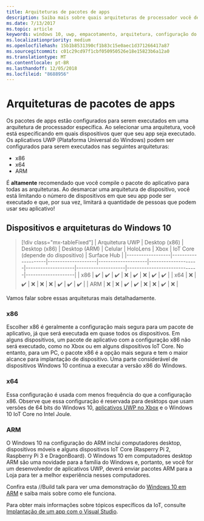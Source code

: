 ```yaml
---
title: Arquiteturas de pacotes de apps
description: Saiba mais sobre quais arquiteturas de processador você deve usar ao criar seu pacote de aplicativos UWP.
ms.date: 7/13/2017
ms.topic: article
keywords: windows 10, uwp, empacotamento, arquitetura, configuração do pacote
ms.localizationpriority: medium
ms.openlocfilehash: 15b1b8531390cf1b83c15e0aec1d371266417a87
ms.sourcegitcommit: c01c29cd97f1cbf050950526e18e15823b6a12a0
ms.translationtype: MT
ms.contentlocale: pt-BR
ms.lasthandoff: 12/05/2018
ms.locfileid: "8688956"
---
```

# <a name="app-package-architectures"></a>Arquiteturas de pacotes de apps

Os pacotes de apps estão configurados para serem executados em uma arquitetura de processador específica. Ao selecionar uma arquitetura, você está especificando em quais dispositivos quer que seu app seja executado. Os aplicativos UWP (Plataforma Universal do Windows) podem ser configurados para serem executados nas seguintes arquiteturas:
- x86
- x64
- ARM

É **altamente** recomendado que você compile o pacote do aplicativo para todas as arquiteturas. Ao desmarcar uma arquitetura de dispositivo, você está limitando o número de dispositivos em que seu app pode ser executado e que, por sua vez, limitará a quantidade de pessoas que podem usar seu aplicativo!

## <a name="windows-10-devices-and-architectures"></a>Dispositivos e arquiteturas do Windows 10

> [!div class="mx-tableFixed"]
| Arquitetura UWP | Desktop (x86)      | Desktop (x86)      | Desktop (ARM)      | Celular             | HoloLens           | Xbox               | IoT Core (depende do dispositivo) | Surface Hub        |
|------------------|--------------------|--------------------|--------------------|--------------------|--------------------|--------------------|-----------------------------|--------------------|
| x86              | :heavy_check_mark: | :heavy_check_mark: | :heavy_check_mark: | :x:                | :heavy_check_mark: | :x:                | :heavy_check_mark:          | :heavy_check_mark: |
| x64              | :x:                | :heavy_check_mark: | :x:                | :x:                | :x:                | :heavy_check_mark: | :heavy_check_mark:          | :heavy_check_mark: |
| ARM              | :x:                | :x:                | :heavy_check_mark: | :heavy_check_mark: | :x:                | :x:                | :heavy_check_mark:          | :x:                |
 

Vamos falar sobre essas arquiteturas mais detalhadamente. 

### <a name="x86"></a>x86
Escolher x86 é geralmente a configuração mais segura para um pacote de aplicativo, já que será executada em quase todos os dispositivos. Em alguns dispositivos, um pacote de aplicativo com a configuração x86 não será executado, como no Xbox ou em alguns dispositivos IoT Core. No entanto, para um PC, o pacote x86 é a opção mais segura e tem o maior alcance para implantação de dispositivo. Uma parte considerável de dispositivos Windows 10 continua a executar a versão x86 do Windows. 

### <a name="x64"></a>x64
Essa configuração é usada com menos frequência do que a configuração x86. Observe que essa configuração é reservada para desktops que usam versões de 64 bits do Windows 10, [aplicativos UWP no Xbox](https://docs.microsoft.com/windows/uwp/xbox-apps/system-resource-allocation) e o Windows 10 IoT Core no Intel Joule.

### <a name="arm"></a>ARM
O Windows 10 na configuração do ARM inclui computadores desktop, dispositivos móveis e alguns dispositivos IoT Core (Rasperry Pi 2, Raspberry Pi 3 e DragonBoard). O Windows 10 em computadores desktop ARM são uma novidade para a família do Windows e, portanto, se você for um desenvolvedor de aplicativos UWP, deverá enviar pacotes ARM para a Loja para ter a melhor experiência nesses computadores. 

Confira esta //Build talk para ver uma demonstração do [Windows 10 em ARM](https://channel9.msdn.com/Events/Build/2017/P4171) e saiba mais sobre como ele funciona. 

Para obter mais informações sobre tópicos específicos da IoT, consulte [Implantação de um app com o Visual Studio](https://developer.microsoft.com/windows/iot/Docs/AppDeployment).
